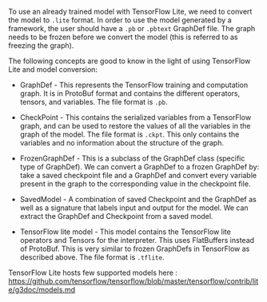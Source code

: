 To use an already trained model with TensorFlow Lite, we need to convert the model to `.lite` format. In order to use the model generated by a framework, the user should have a `.pb` or `.pbtext` GraphDef file. 
The graph needs to be frozen before we convert the model (this is referred to as freezing the graph).

The following concepts are good to know in the light of using TensorFlow Lite and model conversion:
- GraphDef - This represents the TensorFlow training and computation graph. It is in ProtoBuf format and contains the different operators, tensors, and variables. The file format is `.pb`.

- CheckPoint - This contains the serialized variables from a TensorFlow graph, and can be used to restore the values of all the variables in the graph of the model. The file format is `.ckpt`. This only contains the variables and no information about the structure of the graph.

- FrozenGraphDef - This is a subclass of the GraphDef class (specific type of GraphDef). We can convert a GraphDef to a frozen GraphDef by: take a saved checkpoint file and a GraphDef and convert every variable present in the graph to the corresponding value in the checkpoint file.

- SavedModel - A combination of saved Checkpoint and the GraphDef as well as a signature that labels input and output for the model. We can extract the GraphDef and Checkpoint from a saved model.

- TensorFlow lite model - This model contains the TensorFlow lite operators and Tensors for the interpreter. This uses FlatBuffers instead of ProtoBuf. This is very similar to frozen GraphDefs in TensorFlow as described above. The file format is `.tflite`.

TensorFlow Lite hosts few supported models here : https://github.com/tensorflow/tensorflow/blob/master/tensorflow/contrib/lite/g3doc/models.md